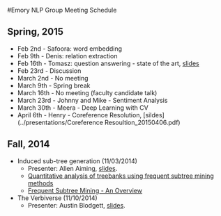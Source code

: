 #Emory NLP Group Meeting Schedule
## Spring, 2015
* Feb 2nd - Safoora: word embedding
* Feb 9th - Denis: relation extraction
* Feb 16th - Tomasz: question answering - state of the art, [slides](http://www.mathcs.emory.edu/~tjurczy/qa/QAPresentation.pdf)
* Feb 23rd - Discussion
* March 2nd - No meeting
* March 9th - Spring break
* March 16th - No meeting (faculty candidate talk)
* March 23rd - Johnny and Mike - Sentiment Analysis
* March 30th - Meera - Deep Learning with CV
* April 6th - Henry - Coreference Resolution, [sildes](../presentations/Coreference Resoultion_20150406.pdf)

## Fall, 2014
* Induced sub-tree generation (11/03/2014)
	- Presenter: Allen Aiming, [slides](https://github.com/clir/nlp-research/wiki/Meeting_Schedule).
	- [Quantitative analysis of treebanks using frequent subtree mining methods](http://www.aclweb.org/anthology/W09-3212)
	- [Frequent Subtree Mining - An Overview](http://www.liacs.nl/~snijssen/mgtsfi.pdf)
* The Verbiverse (11/10/2014)
	- Presenter: Austin Blodgett, [slides](https://github.com/clir/nlp-research/wiki/Meeting_Schedule).
